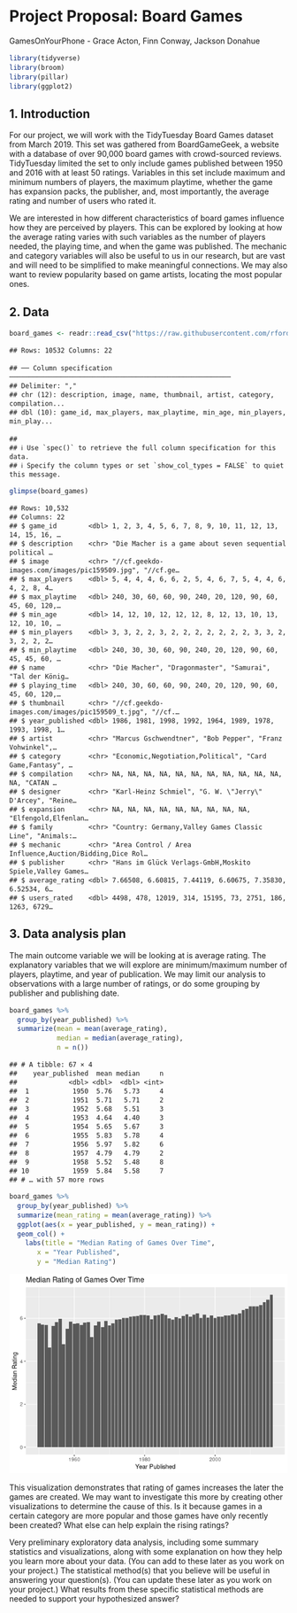 Project Proposal: Board Games
================
GamesOnYourPhone - Grace Acton, Finn Conway, Jackson Donahue

``` r
library(tidyverse)
library(broom)
library(pillar)
library(ggplot2)
```

## 1. Introduction

For our project, we will work with the TidyTuesday Board Games dataset
from March 2019. This set was gathered from BoardGameGeek, a website
with a database of over 90,000 board games with crowd-sourced reviews.
TidyTuesday limited the set to only include games published between 1950
and 2016 with at least 50 ratings. Variables in this set include maximum
and minimum numbers of players, the maximum playtime, whether the game
has expansion packs, the publisher, and, most importantly, the average
rating and number of users who rated it.

We are interested in how different characteristics of board games
influence how they are perceived by players. This can be explored by
looking at how the average rating varies with such variables as the
number of players needed, the playing time, and when the game was
published. The mechanic and category variables will also be useful to us
in our research, but are vast and will need to be simplified to make
meaningful connections. We may also want to review popularity based on
game artists, locating the most popular ones.

## 2. Data

``` r
board_games <- readr::read_csv("https://raw.githubusercontent.com/rfordatascience/tidytuesday/master/data/2019/2019-03-12/board_games.csv")
```

    ## Rows: 10532 Columns: 22

    ## ── Column specification ────────────────────────────────────────────────────────
    ## Delimiter: ","
    ## chr (12): description, image, name, thumbnail, artist, category, compilation...
    ## dbl (10): game_id, max_players, max_playtime, min_age, min_players, min_play...

    ## 
    ## ℹ Use `spec()` to retrieve the full column specification for this data.
    ## ℹ Specify the column types or set `show_col_types = FALSE` to quiet this message.

``` r
glimpse(board_games)
```

    ## Rows: 10,532
    ## Columns: 22
    ## $ game_id        <dbl> 1, 2, 3, 4, 5, 6, 7, 8, 9, 10, 11, 12, 13, 14, 15, 16, …
    ## $ description    <chr> "Die Macher is a game about seven sequential political …
    ## $ image          <chr> "//cf.geekdo-images.com/images/pic159509.jpg", "//cf.ge…
    ## $ max_players    <dbl> 5, 4, 4, 4, 6, 6, 2, 5, 4, 6, 7, 5, 4, 4, 6, 4, 2, 8, 4…
    ## $ max_playtime   <dbl> 240, 30, 60, 60, 90, 240, 20, 120, 90, 60, 45, 60, 120,…
    ## $ min_age        <dbl> 14, 12, 10, 12, 12, 12, 8, 12, 13, 10, 13, 12, 10, 10, …
    ## $ min_players    <dbl> 3, 3, 2, 2, 3, 2, 2, 2, 2, 2, 2, 2, 3, 3, 2, 3, 2, 2, 2…
    ## $ min_playtime   <dbl> 240, 30, 30, 60, 90, 240, 20, 120, 90, 60, 45, 45, 60, …
    ## $ name           <chr> "Die Macher", "Dragonmaster", "Samurai", "Tal der König…
    ## $ playing_time   <dbl> 240, 30, 60, 60, 90, 240, 20, 120, 90, 60, 45, 60, 120,…
    ## $ thumbnail      <chr> "//cf.geekdo-images.com/images/pic159509_t.jpg", "//cf.…
    ## $ year_published <dbl> 1986, 1981, 1998, 1992, 1964, 1989, 1978, 1993, 1998, 1…
    ## $ artist         <chr> "Marcus Gschwendtner", "Bob Pepper", "Franz Vohwinkel",…
    ## $ category       <chr> "Economic,Negotiation,Political", "Card Game,Fantasy", …
    ## $ compilation    <chr> NA, NA, NA, NA, NA, NA, NA, NA, NA, NA, NA, NA, "CATAN …
    ## $ designer       <chr> "Karl-Heinz Schmiel", "G. W. \"Jerry\" D'Arcey", "Reine…
    ## $ expansion      <chr> NA, NA, NA, NA, NA, NA, NA, NA, NA, "Elfengold,Elfenlan…
    ## $ family         <chr> "Country: Germany,Valley Games Classic Line", "Animals:…
    ## $ mechanic       <chr> "Area Control / Area Influence,Auction/Bidding,Dice Rol…
    ## $ publisher      <chr> "Hans im Glück Verlags-GmbH,Moskito Spiele,Valley Games…
    ## $ average_rating <dbl> 7.66508, 6.60815, 7.44119, 6.60675, 7.35830, 6.52534, 6…
    ## $ users_rated    <dbl> 4498, 478, 12019, 314, 15195, 73, 2751, 186, 1263, 6729…

## 3. Data analysis plan

The main outcome variable we will be looking at is average rating. The
explanatory variables that we will explore are minimum/maximum number of
players, playtime, and year of publication. We may limit our analysis to
observations with a large number of ratings, or do some grouping by
publisher and publishing date.

``` r
board_games %>% 
  group_by(year_published) %>% 
  summarize(mean = mean(average_rating), 
            median = median(average_rating),
            n = n())
```

    ## # A tibble: 67 × 4
    ##    year_published  mean median     n
    ##             <dbl> <dbl>  <dbl> <int>
    ##  1           1950  5.76   5.73     4
    ##  2           1951  5.71   5.71     2
    ##  3           1952  5.68   5.51     3
    ##  4           1953  4.64   4.40     3
    ##  5           1954  5.65   5.67     3
    ##  6           1955  5.83   5.78     4
    ##  7           1956  5.97   5.82     6
    ##  8           1957  4.79   4.79     2
    ##  9           1958  5.52   5.48     8
    ## 10           1959  5.84   5.58     7
    ## # … with 57 more rows

``` r
board_games %>% 
  group_by(year_published) %>% 
  summarize(mean_rating = mean(average_rating)) %>% 
  ggplot(aes(x = year_published, y = mean_rating)) +
  geom_col() +
    labs(title = "Median Rating of Games Over Time",
       x = "Year Published", 
       y = "Median Rating")
```

![](proposal_files/figure-gfm/year-average-rating-1.png)<!-- -->

This visualization demonstrates that rating of games increases the later
the games are created. We may want to investigate this more by creating
other visualizations to determine the cause of this. Is it because games
in a certain category are more popular and those games have only
recently been created? What else can help explain the rising ratings?

Very preliminary exploratory data analysis, including some summary
statistics and visualizations, along with some explanation on how they
help you learn more about your data. (You can add to these later as you
work on your project.) The statistical method(s) that you believe will
be useful in answering your question(s). (You can update these later as
you work on your project.) What results from these specific statistical
methods are needed to support your hypothesized answer?
